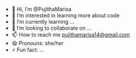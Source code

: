 - 👋 Hi, I’m @PujithaMarisa
- 👀 I’m interested in learning more about code
- 🌱 I’m currently learning ...
- 💞️ I’m looking to collaborate on ...
- 📫 How to reach me pujithamarisa14@gmail.com
- 😄 Pronouns: she/her
- ⚡ Fun fact: ...

<!---
PujithaMarisa/PujithaMarisa is a ✨ special ✨ repository because its `README.md` (this file) appears on your GitHub profile.
You can click the Preview link to take a look at your changes.
--->
